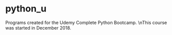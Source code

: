 # python_u
Programs created for the Udemy Complete Python Bootcamp. \nThis course was started in December 2018.
